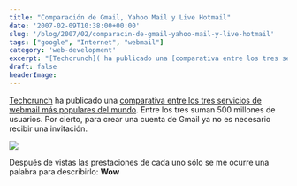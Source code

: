 ```yaml
---
title: "Comparación de Gmail, Yahoo Mail y Live Hotmail"
date: '2007-02-09T10:38:00+00:00'
slug: '/blog/2007/02/comparacin-de-gmail-yahoo-mail-y-live-hotmail'
tags: ["google", "Internet", "webmail"]
category: 'web-development'
excerpt: "[Techcrunch]( ha publicado una [comparativa entre los tres servicios de webmail más populares del mundo]("
draft: false
headerImage: 
---
```

[Techcrunch](http://www.techcrunch.com/) ha publicado una [comparativa entre los tres servicios de webmail más populares del mundo](http://www.techcrunch.com/2007/02/08/a-comparison-of-live-hotmail-gmail-and-yahoo-mail/). Entre los tres suman 500 millones de usuarios. Por cierto, para crear una cuenta de Gmail ya no es necesario recibir una invitación.

![](http://jorgegorka.files.wordpress.com/webmail.png)

Después de vistas las prestaciones de cada uno sólo se me ocurre una palabra para describirlo: **Wow**

